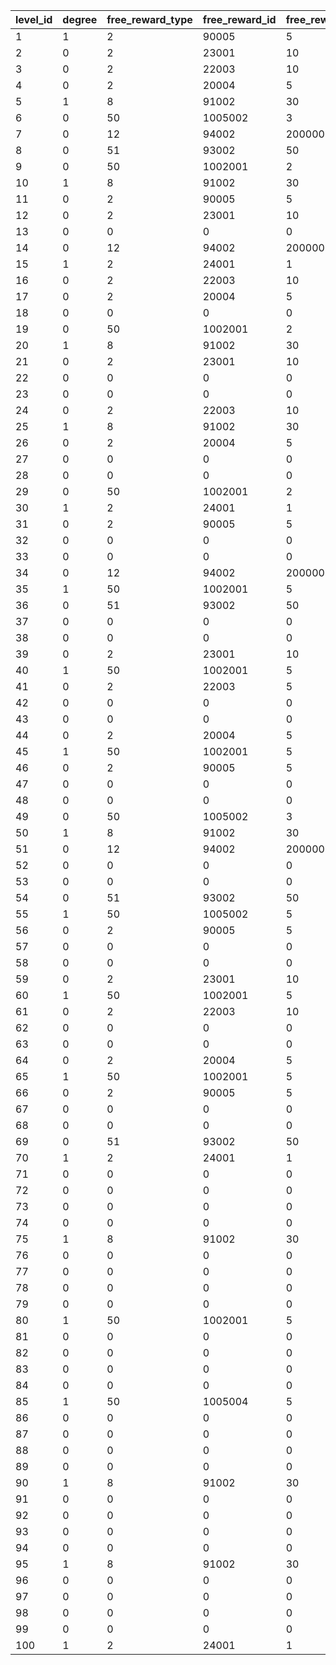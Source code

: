 |level_id|degree|free_reward_type|free_reward_id|free_reward_num|charge_reward_type_1|charge_reward_id_1|charge_reward_num_1|charge_reward_type_2|charge_reward_id_2|charge_reward_num_2|event_id|
| --- | --- | --- | --- | --- | --- | --- | --- | --- | --- | --- | --- |
|1|1|2|90005|5|8|91002|50|4|140001|10|10005|
|2|0|2|23001|10|2|23001|20|0|0|0|10005|
|3|0|2|22003|10|2|22003|20|0|0|0|10005|
|4|0|2|20004|5|2|20004|10|0|0|0|10005|
|5|1|8|91002|30|2|24001|1|2|23001|100|10005|
|6|0|50|1005002|3|50|1005002|5|0|0|0|10005|
|7|0|12|94002|200000|12|94002|500000|0|0|0|10005|
|8|0|51|93002|50|51|93002|100|0|0|0|10005|
|9|0|50|1002001|2|50|1002001|5|0|0|0|10005|
|10|1|8|91002|30|50|1002001|10|8|91002|50|10005|
|11|0|2|90005|5|2|90005|10|0|0|0|10005|
|12|0|2|23001|10|2|23001|20|0|0|0|10005|
|13|0|0|0|0|50|1005002|5|0|0|0|10005|
|14|0|12|94002|200000|12|94002|500000|0|0|0|10005|
|15|1|2|24001|1|2|24001|1|2|22003|50|10005|
|16|0|2|22003|10|2|22003|20|0|0|0|10005|
|17|0|2|20004|5|2|20004|10|0|0|0|10005|
|18|0|0|0|0|51|93002|100|0|0|0|10005|
|19|0|50|1002001|2|50|1002001|5|0|0|0|10005|
|20|1|8|91002|30|2|24001|1|2|90005|10|10005|
|21|0|2|23001|10|2|23001|20|0|0|0|10005|
|22|0|0|0|0|12|94002|500000|0|0|0|10005|
|23|0|0|0|0|51|93002|100|0|0|0|10005|
|24|0|2|22003|10|2|22003|20|0|0|0|10005|
|25|1|8|91002|30|8|91002|50|2|20004|30|10005|
|26|0|2|20004|5|2|20004|10|0|0|0|10005|
|27|0|0|0|0|50|1005002|5|0|0|0|10005|
|28|0|0|0|0|12|94002|500000|0|0|0|10005|
|29|0|50|1002001|2|50|1002001|5|0|0|0|10005|
|30|1|2|24001|1|2|24001|1|2|22003|50|10005|
|31|0|2|90005|5|2|90005|10|0|0|0|10005|
|32|0|0|0|0|2|23001|20|0|0|0|10005|
|33|0|0|0|0|2|22003|10|0|0|0|10005|
|34|0|12|94002|200000|12|94002|500000|0|0|0|10005|
|35|1|50|1002001|5|50|1002001|10|8|91002|50|10005|
|36|0|51|93002|50|51|93002|100|0|0|0|10005|
|37|0|0|0|0|2|20004|10|0|0|0|10005|
|38|0|0|0|0|50|1005002|5|0|0|0|10005|
|39|0|2|23001|10|2|23001|20|0|0|0|10005|
|40|1|50|1002001|5|2|90005|10|2|20004|30|10005|
|41|0|2|22003|5|2|22003|10|0|0|0|10005|
|42|0|0|0|0|12|94002|500000|0|0|0|10005|
|43|0|0|0|0|50|1002001|5|0|0|0|10005|
|44|0|2|20004|5|2|20004|10|0|0|0|10005|
|45|1|50|1002001|5|2|90005|10|8|91002|50|10005|
|46|0|2|90005|5|2|90005|10|0|0|0|10005|
|47|0|0|0|0|2|23001|20|0|0|0|10005|
|48|0|0|0|0|2|22003|10|0|0|0|10005|
|49|0|50|1005002|3|50|1005002|5|0|0|0|10005|
|50|1|8|91002|30|2|24001|1|4|140001|10|10005|
|51|0|12|94002|200000|12|94002|500000|0|0|0|10005|
|52|0|0|0|0|50|1002001|5|0|0|0|10005|
|53|0|0|0|0|2|20004|10|0|0|0|10005|
|54|0|51|93002|50|51|93002|100|0|0|0|10005|
|55|1|50|1005002|5|50|1005003|1|50|1005003|1|10005|
|56|0|2|90005|5|2|90005|10|0|0|0|10005|
|57|0|0|0|0|50|1005004|5|0|0|0|10005|
|58|0|0|0|0|50|1002001|5|0|0|0|10005|
|59|0|2|23001|10|2|23001|20|0|0|0|10005|
|60|1|50|1002001|5|50|1002001|10|8|91002|50|10005|
|61|0|2|22003|10|2|22003|10|0|0|0|10005|
|62|0|0|0|0|12|94002|500000|0|0|0|10005|
|63|0|0|0|0|51|93002|100|0|0|0|10005|
|64|0|2|20004|5|2|20004|10|0|0|0|10005|
|65|1|50|1002001|5|2|90005|20|8|91002|50|10005|
|66|0|2|90005|5|2|90005|10|0|0|0|10005|
|67|0|0|0|0|2|23001|20|0|0|0|10005|
|68|0|0|0|0|2|22003|10|0|0|0|10005|
|69|0|51|93002|50|50|1005004|5|0|0|0|10005|
|70|1|2|24001|1|2|24001|1|2|22003|100|10005|
|71|0|0|0|0|2|20004|10|0|0|0|10005|
|72|0|0|0|0|2|90005|10|0|0|0|10005|
|73|0|0|0|0|12|94002|500000|0|0|0|10005|
|74|0|0|0|0|51|93002|100|0|0|0|10005|
|75|1|8|91002|30|2|90005|20|4|140001|10|10005|
|76|0|0|0|0|50|1002001|5|0|0|0|10005|
|77|0|0|0|0|50|1005004|5|0|0|0|10005|
|78|0|0|0|0|50|1005003|1|0|0|0|10005|
|79|0|0|0|0|2|90005|10|0|0|0|10005|
|80|1|50|1002001|5|50|1002001|10|8|91002|50|10005|
|81|0|0|0|0|50|1005004|5|0|0|0|10005|
|82|0|0|0|0|12|94002|500000|0|0|0|10005|
|83|0|0|0|0|2|90005|10|0|0|0|10005|
|84|0|0|0|0|51|93002|100|0|0|0|10005|
|85|1|50|1005004|5|50|1005005|1|50|1005005|1|10005|
|86|0|0|0|0|50|1002001|5|0|0|0|10005|
|87|0|0|0|0|50|1005004|5|0|0|0|10005|
|88|0|0|0|0|51|93002|100|0|0|0|10005|
|89|0|0|0|0|2|90005|10|0|0|0|10005|
|90|1|8|91002|30|8|91002|50|2|20004|60|10005|
|91|0|0|0|0|12|94002|500000|0|0|0|10005|
|92|0|0|0|0|50|1002001|5|0|0|0|10005|
|93|0|0|0|0|50|1005004|5|0|0|0|10005|
|94|0|0|0|0|51|93002|100|0|0|0|10005|
|95|1|8|91002|30|2|90005|20|4|140001|10|10005|
|96|0|0|0|0|12|94002|500000|0|0|0|10005|
|97|0|0|0|0|50|1002001|5|0|0|0|10005|
|98|0|0|0|0|50|1005004|5|0|0|0|10005|
|99|0|0|0|0|50|1005005|1|0|0|0|10005|
|100|1|2|24001|1|2|21902|2|2|24002|1|10005|